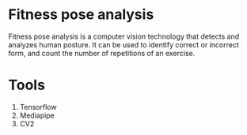 # Fitness pose analysis
Fitness pose analysis is a computer vision technology that detects and analyzes human posture. It can be used to identify correct or incorrect form, and count the number of repetitions of an exercise.

# Tools
1. Tensorflow
2. Mediapipe
3. CV2

